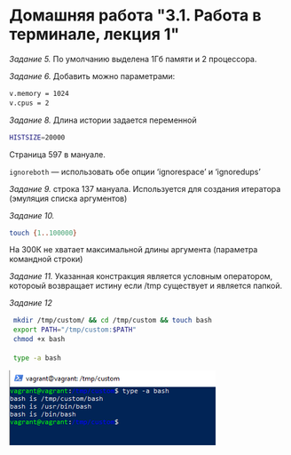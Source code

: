 # Домашняя работа "3.1. Работа в терминале, лекция 1"
*Задание 5.* По умолчанию выделена 1Гб памяти и 2 процессора.

*Задание 6.* Добавить можно параметрами:   
```bash 
v.memory = 1024
v.cpus = 2 
```
*Задание 8.* Длина истории задается переменной
```bash
HISTSIZE=20000
```
Страница 597 в мануале.

`ignoreboth` — использовать обе опции ‘ignorespace’ и ‘ignoredups’

*Задание 9.* строка 137 мануала. Используется для создания итератора (эмуляция списка аргументов)

*Задание 10.* 
```bash 
touch {1..100000}
```
На 300К не хватает максимальной длины аргумента (параметра командной строки)

*Задание 11.* Указанная констракция является условным оператором, котороый возвращает истину если /tmp существует и является папкой.

*Задание 12*
```bash
 mkdir /tmp/custom/ && cd /tmp/custom && touch bash
 export PATH="/tmp/custom:$PATH"
 chmod +x bash
 
 type -a bash
```
![alt screenshot](PATH.png "Скриншот вывода команды")
